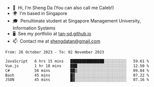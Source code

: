 <!---
tan-sd/tan-sd is a ✨ special ✨ repository because its `README.md` (this file) appears on your GitHub profile.
You can click the Preview link to take a look at your changes.
--->
- 👋  Hi, I'm Sheng Da (You can also call me Caleb!)
- 🌍  I'm based in Singapore
- 🎓  Penultimate student at Singapore Management University, Information Systems
- 🖥️  See my portfolio at [tan-sd.github.io](https://tan-sd.github.io/)
- 📫  Contact me at [shengdatan@gmail.com](mailto:shengdatan@gmail.com)

<!--START_SECTION:waka-->

```txt
From: 26 October 2023 - To: 02 November 2023

JavaScript   6 hrs 15 mins   ███████████████░░░░░░░░░░   59.61 %
Vue.js       1 hr 18 mins    ███░░░░░░░░░░░░░░░░░░░░░░   12.50 %
C#           56 mins         ██▒░░░░░░░░░░░░░░░░░░░░░░   09.04 %
Bash         45 mins         █▓░░░░░░░░░░░░░░░░░░░░░░░   07.22 %
JSON         45 mins         █▓░░░░░░░░░░░░░░░░░░░░░░░   07.16 %
```

<!--END_SECTION:waka-->
